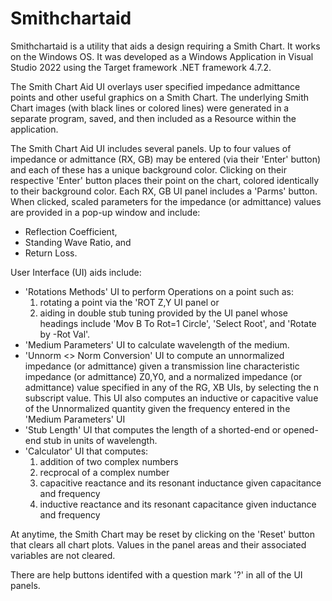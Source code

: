 # Smithchartaid
Smithchartaid is a utility that aids a design requiring a Smith Chart. It works on the Windows OS.
It was developed as a Windows Application in Visual Studio 2022 using the Target framework .NET framework 4.7.2.

The Smith Chart Aid UI overlays user specified impedance admittance points and other useful graphics on a Smith Chart.
The underlying Smith Chart images (with black lines or colored lines) were generated in a separate program, saved, and
then included as a Resource within the application.

The Smith Chart Aid UI includes several panels. Up to four values of impedance or admittance (RX<n>, GB<n>) may be
entered (via their 'Enter' button) and each of these has a unique background color. Clicking on their respective
'Enter' button places their point on the chart, colored identically to their background color. Each RX<n>, GB<n>
UI panel includes a 'Parms' button. When clicked, scaled parameters for the impedance (or admittance) values are
provided in a pop-up window and include: 
  - Reflection Coefficient,
  - Standing Wave Ratio, and
  - Return Loss.

User Interface (UI) aids include:
  - 'Rotations Methods' UI to perform Operations on a point such as:
     1. rotating a point via the 'ROT Z,Y UI panel or
     2. aiding in double stub tuning provided by the UI panel whose headings include 'Mov B To Rot=1 Circle',
        'Select Root', and 'Rotate by -Rot Val'.
  - 'Medium Parameters' UI to calculate wavelength of the medium.
  - 'Unnorm <> Norm Conversion' UI to compute an unnormalized impedance (or admittance) given a transmission line
    characteristic impedance (or admittance) Z0,Y0, and a normalized impedance (or admittance) value specified in
	any of the RG<n>, XB<n> UIs, by selecting the n subscript value.  This UI also computes an inductive or
	capacitive value of the Unnormalized quantity given the frequency entered in the 'Medium Parameters' UI
  - 'Stub Length' UI that computes the length of a shorted-end or opened-end stub in units of wavelength.
  - 'Calculator' UI that computes:
     1. addition of two complex numbers
	 2. recprocal of a complex number
	 3. capacitive reactance and its resonant inductance given capacitance and frequency
	 4. inductive reactance and its resonant capacitance given inductance and frequency
  
At anytime, the Smith Chart may be reset by clicking on the 'Reset' button that clears all chart plots.
Values in the panel areas and their associated variables are not cleared.

There are help buttons identifed with a question mark '?' in all of the UI panels.
